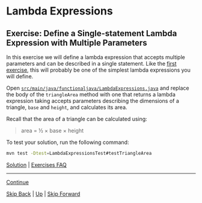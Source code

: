 # Lambda Expressions

## Exercise: Define a Single-statement Lambda Expression with Multiple Parameters

In this exercise we will define a lambda expression that accepts multiple
parameters and can be described in a single statement. Like the
[first exercise](ex001.md), this will probably be one of the simplest lambda
expressions you will define.

Open
[`src/main/java/functionaljava/LambdaExpressions.java`](../../src/main/java/functionaljava/LambdaExpressions.java)
and replace the body of the `triangleArea` method with one that returns a lambda
expression taking accepts parameters describing the dimensions of a triangle,
`base` and `height`, and calculates its area.

Recall that the area of a triangle can be calculated using:
> area = ½ × base × height

To test your solution, run the following command:

``` bash
mvn test -Dtest=LambdaExpressionsTest#testTriangleArea
```

[Solution](ex002_sol.md) | [Exercises FAQ](../exercises.md)

---

[Continue](ex003.md)

[Skip Back](../functional/start.md) | [Up](../start.md) | [Skip Forward](../method_references/start.md)
